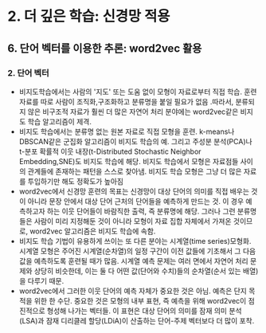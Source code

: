 # 2. 더 깊은 학습: 신경망 적용
## 6. 단어 벡터를 이용한 추론: word2vec 활용
### 2. 단어 벡터
- 비지도학습에서는 사람의 '지도' 또는 도움 없이 모형이 자료로부터 직접 학습. 훈련 자료를 따로 사람이 조직화,구조화하고 분류명을 붙일 필요가 없음 .따라서, 분류되지 않은 비구조적 자료가 훨씬 더 많은 자연어 처리 분야에는 word2vec같은 비지도 학습 알고리즘이 제격.
- 비지도 학습에서는 분류명 없는 원본 자료로 직접 모형을 훈련. k-means나 DBSCAN같은 군집화 알고리즘이 비지도 학습의 예. 그리고 주성분 분석(PCA)나 t-분포 확률적 이웃 내장(t-Distributed Stochastic Neighbor Embedding,SNE)도 비지도 학습에 해당. 비지도 학습에서 모형은 자료점들 사이의 관계들에 존재하는 패턴을 스스로 찾아냄. 비지도 학습 모형은 그냥 더 많은 자료를 투입하기만 해도 정확도가 높아짐
- word2vec에서 신경망 훈련의 목표는 신경망이 대상 단어의 의미를 직접 배우는 것이 아니라 문장 안에서 대상 단어 근처의 단어들을 예측하게 만드는 것. 이 경우 예측하고자 하는 이웃 단어들이 바람직한 출력, 즉 분류명에 해당. 그러나 그런 분류명들은 사람이 미리 지정해둔 것이 아니라 모형이 자료 집합 자체에서 가져온 것이므로, word2vec 알고리즘은 비지도 학습에 속함.
- 비지도 학습 기법이 유용하게 쓰이는 또 다른 분야는 시계열(time series)모형화. 시계열 모형은 주어진 시계열(순차열)의 일정 구간이 이전 값들에 기초해서 그 다음 값을 예측하도록 훈련될 때가 많음. 시계열 예측 문제는 여러 면에서 자연어 처리 문제와 상당히 비슷한데, 이는 둘 다 어떤 값(단어와 수치)들의 순차열(순서 있는 배열)을 다루기 때문.
- word2vec에서 그러한 이웃 단어의 예측 자체가 중요한 것은 아님. 예측은 단지 목적을 위한 한 수단. 중요한 것은 모형의 내부 표현, 즉 예측을 위해 word2vec이 점진적으로 형성해 나가는 벡터들. 이 표현은 대상 단어의 의미를 잠재 의미 분석(LSA)과 잠재 디리클레 할당(LDiA)이 산출하는 단어-주제 벡터보다 더 많이 포착.